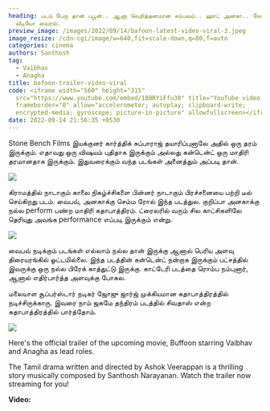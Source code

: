 ```yaml
---
heading: படம் பேரு தான் பபூன்.. ஆனா வெறித்தனமான சம்பவம்.. ஹாட் அனகா.. லேட்டஸ்ட்
  வீடியோ வைரல்.
preview_image: /images/2022/09/14/bafoon-latest-video-viral-3.jpeg
image_resize: /cdn-cgi/image/w=640,fit=scale-down,q=80,f=auto
categories: cinema
authors: Santhosh
tag:
  - Vaibhav
  - Anagha
title: bafoon-trailer-video-viral
code: <iframe width="560" height="315"
  src="https://www.youtube.com/embed/1BBRYiFfu30" title="YouTube video player"
  frameborder="0" allow="accelerometer; autoplay; clipboard-write;
  encrypted-media; gyroscope; picture-in-picture" allowfullscreen></iframe>
date: 2022-09-14 21:56:35 +0530
---
```

Stone Bench Films இயக்குனர் கார்த்திக் சுப்பாராஜ் தயாரிப்புனாலே அதில் ஒரு தரம் இருக்கும். எதாவது ஒரு விஷயம் புதிதாக இருக்கும் அல்லது கன்டென்ட் ஒரு மாதிரி தரமானதாக இருக்கும். இதுவரைக்கும் வந்த படங்கள் அனைத்தும் அப்படி தான்.

![](/images/2022/09/14/bafoon-latest-video-viral.jpeg)

கிராமத்தில் நாடாகும் காலை நிகழ்ச்சிகளை பின்னர் நாடாகும் பிரச்சனையை பற்றி டீல் செய்கிறது படம். வைபவ், அனகாக்கு செம்ம ரோல் இந்த படத்துல. குறிப்பா அனகாக்கு நல்ல perform பண்ற மாதிரி கதாபாத்திரம். ட்ரைலரில் வரும் சில காட்சிகளிலே தெரியுது  அவங்க performance எப்படி இருக்கும் என்று.

![](/images/2022/09/14/bafoon-latest-video-viral-1.jpeg)

வைபவ் நடிக்கும் படங்கள் எல்லாம் நல்ல தான் இருக்கு ஆனால் பெரிய அளவு திரையரங்கில் ஓட்டமில்லை. இந்த படத்தின் கன்டென்ட் நன்றாக இருக்கும் பட்சத்தில் இவருக்கு ஒரு நல்ல பிரேக் காத்துட்டு இருக்கு. காட்டேரி படத்தை ரொம்ப நம்புனார், ஆனால் எதிர்பார்த்த அளவுக்கு போகல.

மலையாள சூப்பர்ஸ்டார் நடிகர் ஜோஜு ஜார்ஜ் முக்கியமான கதாபாத்திரத்தில் நடிச்சிருக்காரு. இவரை நாம் ஜகமே தந்திரம் படத்தில் சிவதாஸ் என்ற கதாபாத்திரத்தில் பார்த்தோம்.

![](/images/2022/09/14/bafoon-latest-video-viral-2.jpeg)

Here's the official trailer of the upcoming movie, Buffoon starring Vaibhav and Anagha as lead roles. 

The Tamil drama written and directed by Ashok Veerappan is a thrilling story musically composed by Santhosh Narayanan. Watch the trailer now streaming for you!

**Video:**